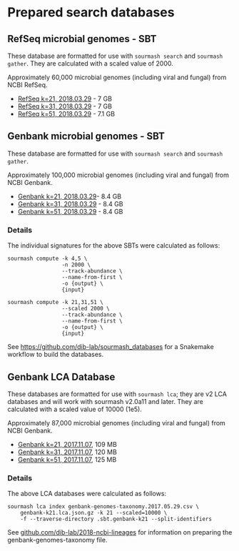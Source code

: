 # Prepared search databases

## RefSeq microbial genomes - SBT

These database are formatted for use with `sourmash search` and
`sourmash gather`. They are calculated with a scaled value of 2000.

Approximately 60,000 microbial genomes (including viral and fungal)
from NCBI RefSeq.

* [RefSeq k=21, 2018.03.29][0] - 7 GB
* [RefSeq k=31, 2018.03.29][1] - 7 GB
* [RefSeq k=51, 2018.03.29][2] - 7.1 GB

## Genbank microbial genomes - SBT

These database are formatted for use with `sourmash search` and
`sourmash gather`.

Approximately 100,000 microbial genomes (including viral and fungal)
from NCBI Genbank.

* [Genbank k=21, 2018.03.29][3]- 8.4 GB
* [Genbank k=31, 2018.03.29][4] - 8.4 GB
* [Genbank k=51, 2018.03.29][5] - 8.4 GB

### Details

The individual signatures for the above SBTs were calculated as follows:

```
sourmash compute -k 4,5 \
                 -n 2000 \
                 --track-abundance \
                 --name-from-first \
                 -o {output} \
                 {input}

sourmash compute -k 21,31,51 \
                 --scaled 2000 \
                 --track-abundance \
                 --name-from-first \
                 -o {output} \
                 {input}
```

See https://github.com/dib-lab/sourmash_databases for a Snakemake workflow
to build the databases.

[0]: https://s3-us-west-2.amazonaws.com/sourmash-databases/2018-03-29/refseq-d2-k21.tar.gz
[1]: https://s3-us-west-2.amazonaws.com/sourmash-databases/2018-03-29/refseq-d2-k31.tar.gz
[2]: https://s3-us-west-2.amazonaws.com/sourmash-databases/2018-03-29/refseq-d2-k51.tar.gz
[3]: https://s3-us-west-2.amazonaws.com/sourmash-databases/2018-03-29/genbank-d2-k21.tar.gz
[4]: https://s3-us-west-2.amazonaws.com/sourmash-databases/2018-03-29/genbank-d2-k31.tar.gz
[5]: https://s3-us-west-2.amazonaws.com/sourmash-databases/2018-03-29/genbank-d2-k51.tar.gz

## Genbank LCA Database

These databases are formatted for use with `sourmash lca`; they are
v2 LCA databases and will work with sourmash v2.0a11 and later.
They are calculated with a scaled value of 10000 (1e5).

Approximately 87,000 microbial genomes (including viral and fungal)
from NCBI Genbank.

* [Genbank k=21, 2017.11.07](https://osf.io/d7rv8/download), 109 MB
* [Genbank k=31, 2017.11.07](https://osf.io/4f8n3/download), 120 MB
* [Genbank k=51, 2017.11.07](https://osf.io/nemkw/download), 125 MB

### Details

The above LCA databases were calculated as follows:

```
sourmash lca index genbank-genomes-taxonomy.2017.05.29.csv \
    genbank-k21.lca.json.gz -k 21 --scaled=10000 \
    -f --traverse-directory .sbt.genbank-k21 --split-identifiers
```

See
[github.com/dib-lab/2018-ncbi-lineages](https://github.com/dib-lab/2018-ncbi-lineages)
for information on preparing the genbank-genomes-taxonomy file.
